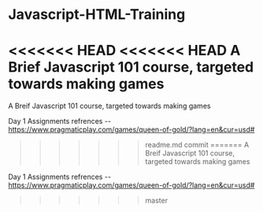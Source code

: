 # Javascript-HTML-Training
<<<<<<< HEAD
<<<<<<< HEAD
A Brief Javascript 101 course, targeted towards making games
=======
A Breif Javascript 101 course, targeted towards making games

Day 1 Assignments refrences -- https://www.pragmaticplay.com/games/queen-of-gold/?lang=en&cur=usd#
>>>>>>> readme.md commit
=======
A Breif Javascript 101 course, targeted towards making games

Day 1 Assignments refrences -- https://www.pragmaticplay.com/games/queen-of-gold/?lang=en&cur=usd#
>>>>>>> master

